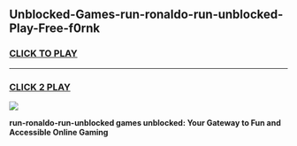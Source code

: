 
## Unblocked-Games-run-ronaldo-run-unblocked-Play-Free-f0rnk
<h3>
<a href="https://premium76.site?title=run-ronaldo-run-unblocked&ref=19M">CLICK TO PLAY</a></h3>
<hr>

<h3>
<a href="https://premium76.site?title=run-ronaldo-run-unblocked&ref=19M">CLICK 2 PLAY</a>
  
</h3>

<a href="https://premium76.site?title=run-ronaldo-run-unblocked&ref=19M"><img src="https://clearcache.store/games.png"></a>


**run-ronaldo-run-unblocked games unblocked: Your Gateway to Fun and Accessible Online Gaming**
